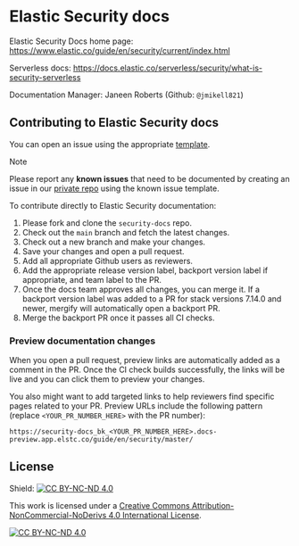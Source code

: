 # Elastic Security docs
 
Elastic Security Docs home page: https://www.elastic.co/guide/en/security/current/index.html

Serverless docs: https://docs.elastic.co/serverless/security/what-is-security-serverless

Documentation Manager: Janeen Roberts (Github: `@jmikell821`)


## Contributing to Elastic Security docs

You can open an issue using the appropriate [template](https://github.com/elastic/security-docs/issues/new/choose).

> [!NOTE]
> Please report any **known issues** that need to be documented by creating an issue in our [private repo](https://github.com/elastic/security-docs-internal/issues) using the known issue template.

To contribute directly to Elastic Security documentation:

1. Please fork and clone the `security-docs` repo.
1. Check out the `main` branch and fetch the latest changes.
1. Check out a new branch and make your changes.
1. Save your changes and open a pull request.
1. Add all appropriate Github users as reviewers.
1. Add the appropriate release version label, backport version label if appropriate, and team label to the PR.
1. Once the docs team approves all changes, you can merge it. If a backport version label was added to a PR for stack versions 7.14.0 and newer, mergify will automatically open a backport PR.
1. Merge the backport PR once it passes all CI checks.

### Preview documentation changes

When you open a pull request, preview links are automatically added as a comment in the PR. Once the CI check builds successfully, the links will be live and you can click them to preview your changes.

You also might want to add targeted links to help reviewers find specific pages related to your PR. Preview URLs include the following pattern (replace `<YOUR_PR_NUMBER_HERE>` with the PR number):

```
https://security-docs_bk_<YOUR_PR_NUMBER_HERE>.docs-preview.app.elstc.co/guide/en/security/master/
```

## License

Shield: [![CC BY-NC-ND 4.0][cc-by-nc-nd-shield]][cc-by-nc-nd]

This work is licensed under a
[Creative Commons Attribution-NonCommercial-NoDerivs 4.0 International License][cc-by-nc-nd].

[![CC BY-NC-ND 4.0][cc-by-nc-nd-image]][cc-by-nc-nd]

[cc-by-nc-nd]: http://creativecommons.org/licenses/by-nc-nd/4.0/
[cc-by-nc-nd-image]: https://licensebuttons.net/l/by-nc-nd/4.0/88x31.png
[cc-by-nc-nd-shield]: https://img.shields.io/badge/License-CC%20BY--NC--ND%204.0-lightgrey.svg
